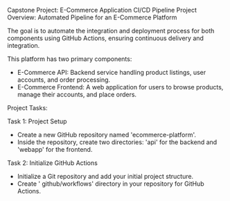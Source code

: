 Capstone Project: E-Commerce Application CI/CD Pipeline
Project Overview: Automated Pipeline for an E-Commerce Platform

The goal is to automate the integration and deployment process for both components using GitHub Actions, ensuring continuous delivery and integration.

This platform has two primary components:
- ﻿E-Commerce API: Backend service handling product listings, user accounts, and order processing.
- ﻿﻿E-Commerce Frontend: A web application for users to browse products, manage their accounts, and place orders.


Project Tasks:

Task 1: Project Setup
- ﻿﻿Create a new GitHub repository named 'ecommerce-platform'.
- ﻿﻿Inside the repository, create two directories: 'api' for the backend and 'webapp' for the frontend.

  
Task 2: Initialize GitHub Actions
- ﻿﻿Initialize a Git repository and add your initial project structure.
- ﻿﻿Create ' github/workflows' directory in your repository for GitHub Actions.


